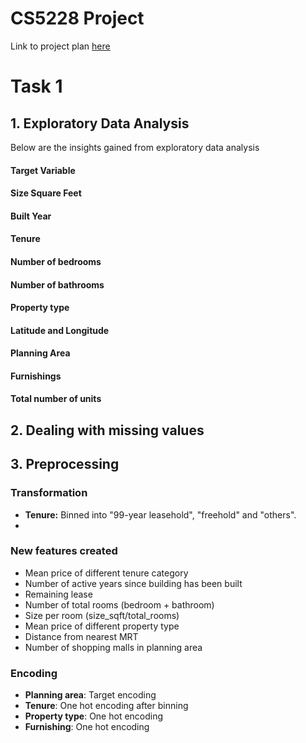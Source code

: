 # CS5228 Project

Link to project plan [here](https://docs.google.com/spreadsheets/d/11c65nRfv9-kqoD8SUnnphL5oPNgihyhzmBO6jFLDbSY/edit#gid=0)

# Task 1

## 1. Exploratory Data Analysis
Below are the insights gained from exploratory data analysis
#### Target Variable
#### Size Square Feet
#### Built Year
#### Tenure
#### Number of bedrooms
#### Number of bathrooms
#### Property type
#### Latitude and Longitude
#### Planning Area
#### Furnishings
#### Total number of units

## 2. Dealing with missing values

## 3. Preprocessing
### Transformation
- **Tenure:** Binned into "99-year leasehold", "freehold" and "others".
- 

### New features created
- Mean price of different tenure category
- Number of active years since building has been built
- Remaining lease
- Number of total rooms (bedroom + bathroom)
- Size per room (size_sqft/total_rooms)
- Mean price of different property type
- Distance from nearest MRT
- Number of shopping malls in planning area

### Encoding
- **Planning area**: Target encoding
- **Tenure**: One hot encoding after binning
- **Property type**: One hot encoding
- **Furnishing**: One hot encoding
